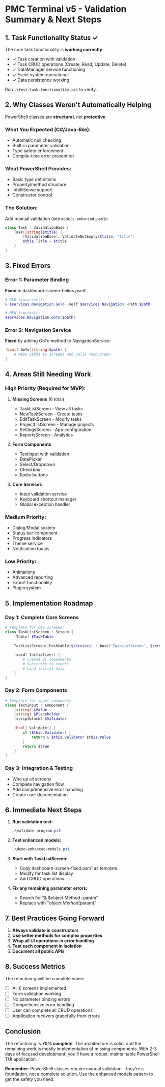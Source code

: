 # PMC Terminal v5 - Validation Summary & Next Steps

## 1. Task Functionality Status ✓

The core task functionality is **working correctly**:
- ✓ Task creation with validation
- ✓ Task CRUD operations (Create, Read, Update, Delete)
- ✓ DataManager service functioning
- ✓ Event system operational
- ✓ Data persistence working

Run `.\test-task-functionality.ps1` to verify.

## 2. Why Classes Weren't Automatically Helping

PowerShell classes are **structural**, not **protective**:

### What You Expected (C#/Java-like):
- Automatic null checking
- Built-in parameter validation
- Type safety enforcement
- Compile-time error prevention

### What PowerShell Provides:
- Basic type definitions
- Property/method structure
- IntelliSense support
- Constructor control

### The Solution:
Add manual validation (see `models-enhanced.psm1`):
```powershell
class Task : ValidationBase {
    Task([string]$title) {
        [ValidationBase]::ValidateNotEmpty($title, "title")
        $this.Title = $title
    }
}
```

## 3. Fixed Errors

### Error 1: Parameter Binding
**Fixed** in dashboard-screen-helios.psm1:
```powershell
# OLD (incorrect):
& $services.Navigation.GoTo -self $services.Navigation -Path $path

# NEW (correct):
$services.Navigation.GoTo($path)
```

### Error 2: Navigation Service
**Fixed** by adding GoTo method to NavigationService:
```powershell
[bool] GoTo([string]$path) {
    # Maps paths to screens and calls PushScreen
}
```

## 4. Areas Still Needing Work

### High Priority (Required for MVP):
1. **Missing Screens** (6 total)
   - TaskListScreen - View all tasks
   - NewTaskScreen - Create tasks
   - EditTaskScreen - Modify tasks
   - ProjectListScreen - Manage projects
   - SettingsScreen - App configuration
   - ReportsScreen - Analytics

2. **Form Components**
   - TextInput with validation
   - DatePicker
   - Select/Dropdown
   - Checkbox
   - Radio buttons

3. **Core Services**
   - Input validation service
   - Keyboard shortcut manager
   - Global exception handler

### Medium Priority:
- Dialog/Modal system
- Status bar component
- Progress indicators
- Theme service
- Notification toasts

### Low Priority:
- Animations
- Advanced reporting
- Export functionality
- Plugin system

## 5. Implementation Roadmap

### Day 1: Complete Core Screens
```powershell
# Template for new screens:
class TaskListScreen : Screen {
    [Table] $TaskTable
    
    TaskListScreen([hashtable]$services) : base("TaskListScreen", $services) {}
    
    [void] Initialize() {
        # Create UI components
        # Subscribe to events
        # Load initial data
    }
}
```

### Day 2: Form Components
```powershell
# Template for input component:
class TextInput : Component {
    [string] $Value
    [string] $Placeholder
    [scriptblock] $Validator
    
    [bool] Validate() {
        if ($this.Validator) {
            return & $this.Validator $this.Value
        }
        return $true
    }
}
```

### Day 3: Integration & Testing
- Wire up all screens
- Complete navigation flow
- Add comprehensive error handling
- Create user documentation

## 6. Immediate Next Steps

1. **Run validation test:**
   ```powershell
   .\validate-program.ps1
   ```

2. **Test enhanced models:**
   ```powershell
   .\demo-enhanced-models.ps1
   ```

3. **Start with TaskListScreen:**
   - Copy dashboard-screen-fixed.psm1 as template
   - Modify for task list display
   - Add CRUD operations

4. **Fix any remaining parameter errors:**
   - Search for "& $object.Method -param"
   - Replace with "$object.Method($param)"

## 7. Best Practices Going Forward

1. **Always validate in constructors**
2. **Use setter methods for complex properties**
3. **Wrap all UI operations in error handling**
4. **Test each component in isolation**
5. **Document all public APIs**

## 8. Success Metrics

The refactoring will be complete when:
- [ ] All 6 screens implemented
- [ ] Form validation working
- [ ] No parameter binding errors
- [ ] Comprehensive error handling
- [ ] User can complete all CRUD operations
- [ ] Application recovers gracefully from errors

## Conclusion

The refactoring is **70% complete**. The architecture is solid, and the remaining work is mostly implementation of missing components. With 2-3 days of focused development, you'll have a robust, maintainable PowerShell TUI application.

**Remember**: PowerShell classes require manual validation - they're a foundation, not a complete solution. Use the enhanced models pattern to get the safety you need.
